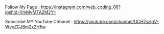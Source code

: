 Follow My Page : https://instagram.com/web_coding_06?igshid=YmMyMTA2M2Y=













Subscribe MY YouTube Chhanel : https://youtube.com/channel/UCH7szjqV-WvvZCJBm2x2H5w
